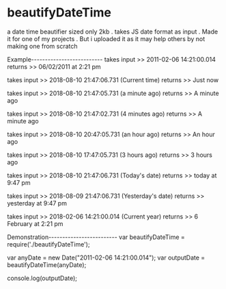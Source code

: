 # beautifyDateTime
a date time beautifier sized only 2kb . takes JS date format as input .
Made it for one of my projects . But i uploaded it as it may help others by not making one from scratch 

Example--------------------------
takes input >> 2011-02-06 14:21:00.014
returns >> 06/02/2011 at 2:21 pm

takes input >> 2018-08-10 21:47:06.731 (Current time)
returns >> Just now

takes input >> 2018-08-10 21:47:05.731 (a minute ago)
returns >> A minute ago

takes input >> 2018-08-10 21:47:02.731 (4 minutes ago)
returns >> A minute ago

takes input >> 2018-08-10 20:47:05.731 (an hour ago)
returns >> An hour ago

takes input >> 2018-08-10 17:47:05.731 (3 hours ago)
returns >> 3 hours ago

takes input >> 2018-08-10 21:47:06.731 (Today's date)
returns >> today at 9:47 pm

takes input >> 2018-08-09 21:47:06.731 (Yesterday's date)
returns >> yesterday at 9:47 pm

takes input >> 2018-02-06 14:21:00.014 (Current year)
returns >> 6 February at 2:21 pm

Demonstration-------------------------
var beautifyDateTime = require('./beautifyDateTime');

var anyDate = new Date("2011-02-06 14:21:00.014");
var outputDate = beautifyDateTime(anyDate);

console.log(outputDate);

